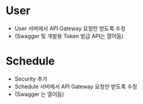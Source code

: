 # User 
- User 서버에서 API Gateway 요청만 받도록 수정
- (Swagger 및 개발용 Token 발급 API는 열어둠)

# Schedule
- Security 추가
- Schedule 서버에서 API Gateway 요청만 받도록 수정
- (Swagger 는 열어둠) 